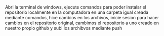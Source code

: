 Abri la terminal de windows, ejecute comandos para poder instalar el repositorio localmente en la computadora en una carpeta igual creada mediante comandos, 
hice cambios en los archivos, inicie sesion para hacer cambios en el repositorio original, cambimos el repositorio a uno creado en nuestro propio github y subi los archibvos mediante push
